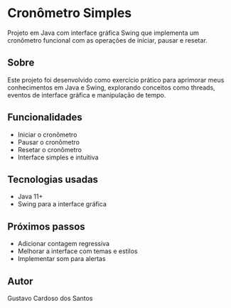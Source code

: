 # Cronômetro Simples

Projeto em Java com interface gráfica Swing que implementa um cronômetro funcional com as operações de iniciar, pausar e resetar.

## Sobre

Este projeto foi desenvolvido como exercício prático para aprimorar meus conhecimentos em Java e Swing, explorando conceitos como threads, eventos de interface gráfica e manipulação de tempo.

## Funcionalidades

- Iniciar o cronômetro  
- Pausar o cronômetro  
- Resetar o cronômetro  
- Interface simples e intuitiva  

## Tecnologias usadas

- Java 11+  
- Swing para a interface gráfica  

## Próximos passos

- Adicionar contagem regressiva  
- Melhorar a interface com temas e estilos  
- Implementar som para alertas  

## Autor

Gustavo Cardoso dos Santos
